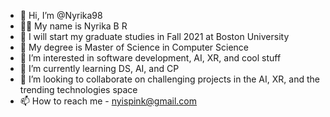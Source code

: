 - 👋 Hi, I’m @Nyrika98
- 👩‍🦱 My name is Nyrika B R
- 🏫 I will start my graduate studies in Fall 2021 at Boston University
- 📕 My degree is Master of Science in Computer Science 
- 👀 I’m interested in software development, AI, XR, and cool stuff
- 🌱 I’m currently learning DS, AI, and CP
- 💞️ I’m looking to collaborate on challenging projects in the AI, XR, and the trending technologies space
- 📫 How to reach me - nyispink@gmail.com

<!---
Nyrika98/Nyrika98 is a ✨ special ✨ repository because its `README.md` (this file) appears on your GitHub profile.
You can click the Preview link to take a look at your changes.
--->
